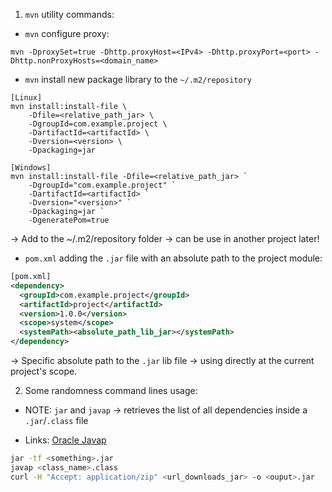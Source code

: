 1. `mvn` utility commands:

- `mvn` configure proxy:

```mvn
mvn -DproxySet=true -Dhttp.proxyHost=<IPv4> -Dhttp.proxyPort=<port> -Dhttp.nonProxyHosts=<domain_name>
```

- `mvn` install new package library to the `~/.m2/repository`

```mvn
[Linux]
mvn install:install-file \
	-Dfile=<relative_path_jar> \
	-DgroupId=com.example.project \
	-DartifactId=<artifactId> \
	-Dversion=<version> \
	-Dpackaging=jar
```

```mvn
[Windows]
mvn install:install-file -Dfile=<relative_path_jar> `
	-DgroupId="com.example.project" `
	-DartifactId=<artifactId> `
	-Dversion="<version>" `
	-Dpackaging=jar `
	-DgeneratePom=true
```

-> Add to the ~/.m2/repository folder -> can be use in another project later!

- `pom.xml` adding the `.jar` file with an absolute path to the project module:

```xml
[pom.xml]
<dependency>
  <groupId>com.example.project</groupId>
  <artifactId>project</artifactId>
  <version>1.0.0</version>
  <scope>system</scope>
  <systemPath><absolute_path_lib_jar></systemPath>
</dependency>
```

-> Specific absolute path to the `.jar` lib file -> using directly at the current project's scope.

2. Some randomness command lines usage:

- NOTE: `jar` and `javap` -> retrieves the list of all dependencies inside a `.jar`/`.class` file

- Links: [Oracle Javap](https://docs.oracle.com/en/java/javase/15/docs/specs/man/javap.html)

```bash
jar -tf <something>.jar
javap <class_name>.class
curl -H "Accept: application/zip" <url_downloads_jar> -o <ouput>.jar
```